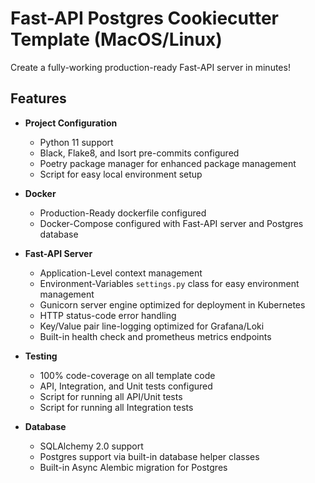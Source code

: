# Fast-API Postgres Cookiecutter Template (MacOS/Linux)
Create a fully-working production-ready Fast-API server in minutes!

## Features

* **Project Configuration**
    * Python 11 support 
    * Black, Flake8, and Isort pre-commits configured
    * Poetry package manager for enhanced package management
    * Script for easy local environment setup
  
* **Docker**
    * Production-Ready dockerfile configured
    * Docker-Compose configured with Fast-API server and Postgres database
    
* **Fast-API Server**
    * Application-Level context management 
    * Environment-Variables `settings.py` class for easy environment management 
    * Gunicorn server engine optimized for deployment in Kubernetes
    * HTTP status-code error handling
    * Key/Value pair line-logging optimized for Grafana/Loki
    * Built-in health check and prometheus metrics endpoints

* **Testing**
    * 100% code-coverage on all template code
    * API, Integration, and Unit tests configured
    * Script for running all API/Unit tests
    * Script for running all Integration tests
  
* **Database** 
    * SQLAlchemy 2.0 support 
    * Postgres support via built-in database helper classes
    * Built-in Async Alembic migration for Postgres
